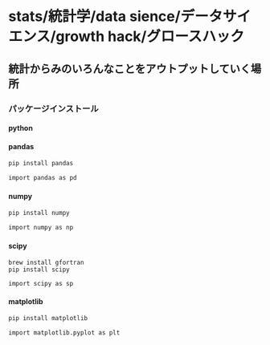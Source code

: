 # stats/統計学/data sience/データサイエンス/growth hack/グロースハック
## 統計からみのいろんなことをアウトプットしていく場所
### パッケージインストール
#### python

#### pandas
```sh
pip install pandas

import pandas as pd
```

#### numpy
```sh
pip install numpy

import numpy as np
```

#### scipy
```
brew install gfortran
pip install scipy

import scipy as sp
```

#### matplotlib
```sh
pip install matplotlib

import matplotlib.pyplot as plt
```
